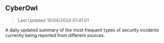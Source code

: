 ## CyberOwl 
> Last Updated 16/04/2024 01:41:01 


A daily updated summary of the most frequent types of security incidents currently being reported from different sources.

